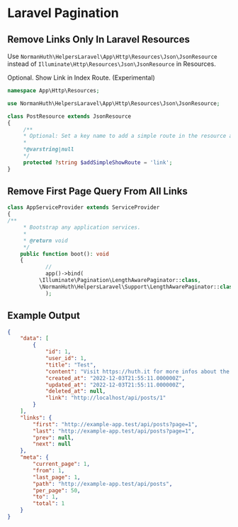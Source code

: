 # Laravel Pagination

## Remove Links Only In Laravel Resources

Use `NormanHuth\HelpersLaravel\App\Http\Resources\Json\JsonResource` instead of `Illuminate\Http\Resources\Json\JsonResource` in Resources.

Optional. Show Link in Index Route. (Experimental)

````php
namespace App\Http\Resources;

use NormanHuth\HelpersLaravel\App\Http\Resources\Json\JsonResource;

class PostResource extends JsonResource
{
     /**
     * Optional: Set a key name to add a simple route in the resource array
     *
     *@varstring|null
     */
     protected ?string $addSimpleShowRoute = 'link';
}
````

## Remove First Page Query From **All** Links

```php
class AppServiceProvider extends ServiceProvider
{
/**
     * Bootstrap any application services.
     *
     * @return void
     */
    public function boot(): void
    {
			//
			app()->bind(
          \Illuminate\Pagination\LengthAwarePaginator::class,
          \NormanHuth\HelpersLaravel\Support\LengthAwarePaginator::class
			);
```

## Example Output
```json
{
    "data": [
        {
            "id": 1,
            "user_id": 1,
            "title": "Test",
            "content": "Visit https://huth.it for more infos about the author",
            "created_at": "2022-12-03T21:55:11.000000Z",
            "updated_at": "2022-12-03T21:55:11.000000Z",
            "deleted_at": null,
            "link": "http://localhost/api/posts/1"
        }
    ],
    "links": {
        "first": "http://example-app.test/api/posts?page=1",
        "last": "http://example-app.test/api/posts?page=1",
        "prev": null,
        "next": null
    },
    "meta": {
        "current_page": 1,
        "from": 1,
        "last_page": 1,
        "path": "http://example-app.test/api/posts",
        "per_page": 50,
        "to": 1,
        "total": 1
    }
}
```
